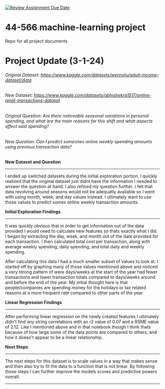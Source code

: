 [![Review Assignment Due Date](https://classroom.github.com/assets/deadline-readme-button-24ddc0f5d75046c5622901739e7c5dd533143b0c8e959d652212380cedb1ea36.svg)](https://classroom.github.com/a/7lKBcjfN)
# 44-566 machine-learning project
Repo for all project documents

# Project Update (3-1-24)

###### Original Dataset: https://www.kaggle.com/datasets/wenruliu/adult-income-dataset/data
###### New Dataset: https://www.kaggle.com/datasets/abhishekrp1517/online-retail-transactions-dataset
###### Original Question: Are there noticeable seasonal variations in personal spending, and what are the main reasons for this shift and what aspects affect said spending?
###### New Question: Can I predict someones online weekly spending amounts using previous transaction data?

**New Dataset and Question**

---
I ended up switched datasets during the initial exploration portion. I quickly realized that the original dataset just didnt have the information I needed to answer the question at hand. I also refined my question further. I felt that data revolving around seasons would not be adequatly available so I went with using month, week, and day values instead. I ultimately want to use those values to predict somes online weekly transaction amounts. 

**Initial Exploration Findings**

---
It was quickly obvious that in order to get information out of the data provided I would need to calculate new features so thats exactly what I did. I began by extracting the day, week, and month out of the date provided for each transaction. I then calculated total cost per transaction, along with average weekly spending, daily spending, and total daily and weekly spending.

After calculating this data I had a much smaller subset of values to look at. I started off by graphing many of those values mentioned above and noticed a very strong pattern of were days/weeks at the start of the year had fewer transactions and lower transaction totals compared to days/weeks around and before the end of the year. My initial thought here is that people/companies are spending money for the holidays or tax related reasons at a more frequent rate compared to other parts of the year

**Linear Regression Findings**

---
After performing linear regression on the newly created features I ultimately didn't find any string correlations with an r2 value of 0.07 and a RSME value of 2.12. Like I mentioned above and in that notebook though I think thats because of how large some of the data points are compared to others, and how it doesn't appear to be a linear relationship. 

**Next Steps**

---
The next steps for this dataset is to scale values in a way that makes sense and then also try to fit the data to a function that is not linear. By following those steps I can further improve the models scores and predictive powers overall. 

---
